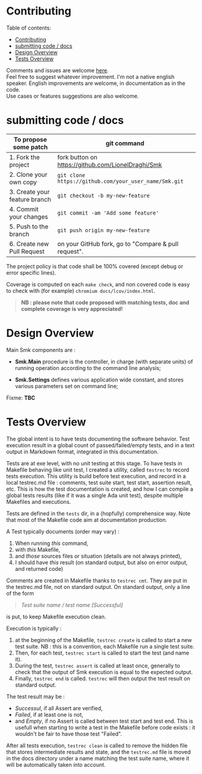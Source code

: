 # Contributing

Table of contents:
- [Contributing](#contributing)
- [submitting code / docs](#submitting-code--docs)
- [Design Overview](#design-overview)
- [Tests Overview](#tests-overview)

Comments and issues are welcome [here](https://github.com/LionelDraghi/smk/issues/new).  
Feel free to suggest whatever improvement.
I'm not a native english speaker. English improvements are welcome, in documentation as in the code.  
Use cases or features suggestions are also welcome.  

# submitting code / docs

To propose some patch          | git command
-------------------------------|-------------------------------------
 1. Fork the project           | fork button on https://github.com/LionelDraghi/Smk
 2. Clone your own copy        | `git clone https://github.com/your_user_name/Smk.git`
 3. Create your feature branch | `git checkout -b my-new-feature`    
 4. Commit your changes        | `git commit -am 'Add some feature'` 
 5. Push to the branch         | `git push origin my-new-feature`    
 6. Create new Pull Request    | on your GitHub fork, go to "Compare & pull request".

The project policy is that code shall be 100% covered (except debug or error specific lines).

Coverage is computed on each `make check`, and non covered code is easy to check with (for example) `chromium docs/lcov/index.html`.  

> **NB : please note that code proposed with matching tests, doc and complete coverage is very appreciated!**  

# Design Overview

Main Smk components are :

- **Smk.Main** procedure is the controller, in charge (with separate units) of running operation according to the command line analysis;

- **Smk.Settings** defines various application wide constant, and stores various parameters set on command line;

Fixme: **TBC**

# Tests Overview

The global intent is to have tests documenting the software behavior. Test execution result in a global count of passed/failed/empty tests, and in a text output in Markdown format, integrated in this documentation.

Tests are at exe level, with no unit testing at this stage. To have tests in Makefile behaving like unit test, I created a utility, called `testrec` to record tests execution. 
This utility is build before test execution, and record in a local testrec.md file : comments, test suite start, test start, assertion result, etc.
This is how the test documentation is created, and how I can compile a global tests results (like if it was a single Ada unit test), despite multiple Makefiles and executions.

Tests are defined in the `tests` dir, in a (hopfully) comprehensice way.
Note that most of the Makefile code aim at documentation production. 

A Test typically documents (order may vary) :

1. When running _this_ command, 
2. with _this_ Makefile,
3. and _those_ sources files or situation (details are not always printed),
4. I should have _this_ result (on standard output, but also on error output, and returned code)

Comments are created in Makefile thanks to `testrec cmt`. They are put in the testrec.md file, not on standard output. 
On standard output, only a line of the form  

> _Test suite name / test name [Successful]_  

is put, to keep Makefile execution clean.

Execution is typically :

1. at the beginning of the Makefile, `testrec create` is called to start a new test suite.
   NB : this is a convention, each Makefile run a single test suite.
2. Then, for each test, `testrec start` is called to start the test (and name it).
3. During the test, `testrec assert` is called at least once, generally to check that the output of Smk execution is equal to the expected output.
4. Finally, `testrec end` is called. `testrec` will then output the test result on standard output.

The test result may be : 

- _Successul_, if all Assert are verified,
- _Failed_, if at least one is not,
- and _Empty_, if no Assert is called between test start and test end. This is usefull when starting to write a test in the Makefile before code exists : it wouldn't be fair to have those test "Failed".

After all tests execution, `testrec clean` is called to remove the hidden file that stores intermediate results and state, and the `testrec.md` file is moved in the docs directory under a name matching the test suite name, where it will be automatically taken into account.